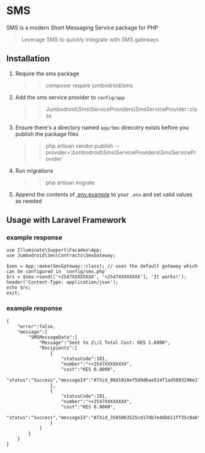 # SMS

SMS is a modern Short Messaging Service package for PHP

>Leverage SMS to quickly integrate with SMS gateways

## Installation

1. Require the sms package
    >> composer require jumbodroid/sms

2. Add the sms service provider to `config/app`
    >> Jumbodroid\Sms\ServiceProviders\SmsServiceProvider::class

2. Ensure there's a directory named `app/Sms` direcotry exists before you publish the package files
    >> php artisan vendor:publish --provider='Jumbodroid\Sms\ServiceProviders\SmsServiceProvider'

3. Run migrations
    >> php artisan migrate

4. Append the contents of [.env.example](.env.example) to your `.env` and set valid values as needed

## Usage with Laravel Framework

### example response
    use Illuminate\Support\Facades\App;
    use Jumbodroid\Sms\Contracts\SmsGateway;

    $sms = App::make(SmsGateway::class); // uses the default gateway which can be configured in `config/sms.php`
    $rs = $sms->send(['+2547XXXXXXXX', '+2547XXXXXXXX'], 'It works!');
    header('Content-Type: application/json');
    echo $rs;
    exit;

### example response
    {
        "error":false,
        "message":{
            "SMSMessageData":{
                "Message":"Sent to 2\/2 Total Cost: KES 1.6000",
                "Recipients":[
                    {
                        "statusCode":101,
                        "number":"++2547XXXXXXXX",
                        "cost":"KES 0.8000",
                        "status":"Success","messageId":"ATXid_08d1018ef5d9d6ae514f1ad5893296e1"
                    },
                    {
                        "statusCode":101,
                        "number":"++2547XXXXXXXX",
                        "cost":"KES 0.8000",
                        "status":"Success","messageId":"ATXid_3585063525cd17db7e4db611ff35c8a6"
                    }
                ]
            }
        }
    }


